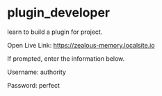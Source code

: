 # plugin_developer
learn to build a plugin for project.

Open Live Link:
https://zealous-memory.localsite.io

If prompted, enter the information below.

Username: authority

Password: perfect
